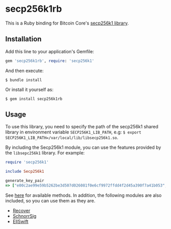 # secp256k1rb

This is a Ruby binding for Bitcoin Core's [secp256k1 library](https://github.com/bitcoin-core/secp256k1/).

## Installation

Add this line to your application's Gemfile:

```ruby
gem 'secp256k1rb', require: 'secp256k1'
```

And then execute:

    $ bundle install

Or install it yourself as:

    $ gem install secp256k1rb

## Usage

To use this library, you need to specify the path of the secp256k1 shared library in environment variable
`SECP256K1_LIB_PATH`, e.g: `$ export SECP256K1_LIB_PATH=/var/local/lib/libsecp256k1.so`.

By including the Secp256k1 module, you can use the features provided by the `libsepc256k1` library. For example:

```ruby
require 'secp256k1'

include Secp256k1

generate_key_pair
=> ["e00c2ae99e59b5262be3d507d026081f0e6cf9972ffdd4f2d45a390f7a41b053", "027e0f70b540d627422cf7bb77d86ae1bb6829c80104dd48dc2539e6277ea25624"]
```

See [here](https://www.rubydoc.info/gems/secp256k1rb/Secp256k1) for available methods.
In addition, the following modules are also included, so you can use them as they are.

* [Recover](https://www.rubydoc.info/gems/secp256k1rb/Secp256k1/Recover)
* [SchnorrSig](https://www.rubydoc.info/gems/secp256k1rb/Secp256k1/SchnorrSig)
* [EllSwift](https://www.rubydoc.info/gems/secp256k1rb/Secp256k1/EllSwift)
